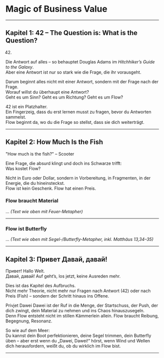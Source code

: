 # Magic of Business Value

---

## Kapitel 1: 42 – The Question is: What is the Question?

42.  
Die Antwort auf alles – so behauptet Douglas Adams im *Hitchhiker’s Guide to the Galaxy*.  
Aber eine Antwort ist nur so stark wie die Frage, die ihr vorausgeht.  

Darum beginnt alles nicht mit einer Antwort, sondern mit der Frage nach der Frage.  
Worauf willst du überhaupt eine Antwort?  
Geht es um Sinn? Geht es um Richtung? Geht es um Flow?  

42 ist ein Platzhalter.  
Ein Fingerzeig, dass du erst lernen musst zu fragen, bevor du Antworten sammelst.  
Flow beginnt da, wo du die Frage so stellst, dass sie dich weiterträgt.

---

## Kapitel 2: How Much Is the Fish

"How much is the fish?" – Scooter

Eine Frage, die absurd klingt und doch ins Schwarze trifft:  
Was kostet Flow?  

Nicht in Euro oder Dollar, sondern in Vorbereitung, in Fragmenten, in der Energie, die du hineinsteckst.  
Flow ist kein Geschenk. Flow hat einen Preis.  

### Flow braucht Material

... *(Text wie oben mit Feuer-Metapher)*

---

### Flow ist Butterfly

... *(Text wie oben mit Segel-/Butterfly-Metapher, inkl. Matthäus 13,34–35)*

---

## Kapitel 3: Привет Давай, давай!

Привет! Hallo Welt.  
Давай, давай! Auf geht’s, los jetzt, keine Ausreden mehr.  

Dies ist das Kapitel des Aufbruchs.  
Nicht mehr Theorie, nicht mehr nur Fragen nach Antwort (42) oder nach Preis (Fish) – sondern der Schritt hinaus ins Offene.  

Privjet Dawei Dawei ist der Ruf in die Menge, der Startschuss, der Push, der dich zwingt, dein Material zu nehmen und ins Chaos hinauszusegeln.  
Denn Flow entsteht nicht im stillen Kämmerlein allein. Flow braucht Reibung, Begegnung, Resonanz.  

So wie auf dem Meer:  
Du kannst dein Boot perfektionieren, deine Segel trimmen, dein Butterfly üben – aber erst wenn du „Dawei, Dawei!“ hörst, wenn Wind und Wellen dich herausfordern, weißt du, ob du wirklich im Flow bist.  

---
